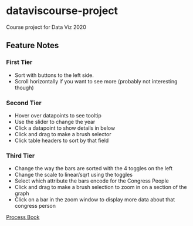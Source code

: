 # dataviscourse-project
Course project for Data Viz 2020

## Feature Notes
### First Tier
- Sort with buttons to the left side.
- Scroll horizontally if you want to see more (probably not interesting though)

### Second Tier
- Hover over datapoints to see tooltip
- Use the slider to change the year
- Click a datapoint to show details in below
- Click and drag to make a brush selector
- Click table headers to sort by that field

### Third Tier
- Change the way the bars are sorted with the 4 toggles on the left
- Change the scale to linear/sqrt using the toggles
- Select which attribute the bars encode for the Congress People
- Click and drag to make a brush selection to zoom in on a section of the graph
- Click on a bar in the zoom window to display more data about that congress person

[Process Book](https://docs.google.com/presentation/d/1YvFvOXw1-u1KIWso4YhxSK4j8BbImXgDR_Y-u6DOC58/edit?usp=sharing)
